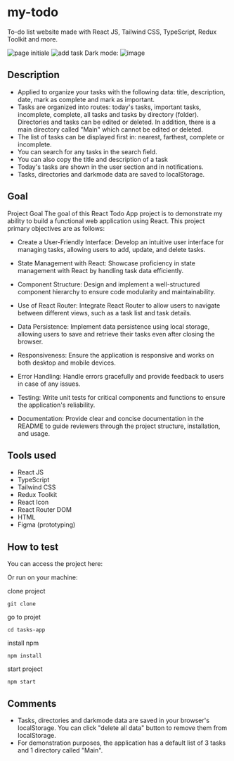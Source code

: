 # my-todo
To-do list website made with React JS, Tailwind CSS, TypeScript, Redux Toolkit and more.

![page initiale](https://raw.githubusercontent.com/x1-il/todo-app/main/public/To-Do%20List%20_%20All%20tasks.png)
![add task](https://user-images.githubusercontent.com/120943267/236889340-925ea5b6-7b8e-43e3-8021-d568d7e9cdf7.png)
Dark mode:
![image](https://user-images.githubusercontent.com/120943267/236889977-385bdad3-1eaf-4625-b71e-22d03e6b2731.png)

## Description

- Applied to organize your tasks with the following data: title, description, date, mark as complete and mark as important.
- Tasks are organized into routes: today's tasks, important tasks, incomplete, complete, all tasks and tasks by directory (folder). Directories and tasks can be edited or deleted. In addition, there is a main directory called "Main" which cannot be edited or deleted.
- The list of tasks can be displayed first in: nearest, farthest, complete or incomplete.
- You can search for any tasks in the search field.
- You can also copy the title and description of a task
- Today's tasks are shown in the user section and in notifications.
- Tasks, directories and darkmode data are saved to localStorage.

## Goal

Project Goal
The goal of this React Todo App project is to demonstrate my ability to build a functional web application using React. This project primary objectives are as follows:

- Create a User-Friendly Interface: Develop an intuitive user interface for managing tasks, allowing users to add, update, and delete tasks.

- State Management with React: Showcase proficiency in state management with React by handling task data efficiently.

- Component Structure: Design and implement a well-structured component hierarchy to ensure code modularity and maintainability.

- Use of React Router: Integrate React Router to allow users to navigate between different views, such as a task list and task details.

- Data Persistence: Implement data persistence using local storage, allowing users to save and retrieve their tasks even after closing the browser.

- Responsiveness: Ensure the application is responsive and works on both desktop and mobile devices.

- Error Handling: Handle errors gracefully and provide feedback to users in case of any issues.

- Testing: Write unit tests for critical components and functions to ensure the application's reliability.

- Documentation: Provide clear and concise documentation in the README to guide reviewers through the project structure, installation, and usage.

## Tools used

- React JS
- TypeScript
- Tailwind CSS
- Redux Toolkit
- React Icon
- React Router DOM
- HTML
- Figma (prototyping)

## How to test

You can access the project here: 

Or run on your machine:

clone project
```
git clone 
```
go to projet
```
cd tasks-app
```
install npm
```
npm install
```
start project
```
npm start
```

## Comments

- Tasks, directories and darkmode data are saved in your browser's localStorage. You can click "delete all data" button to remove them from localStorage.
- For demonstration purposes, the application has a default list of 3 tasks and 1 directory called "Main".

